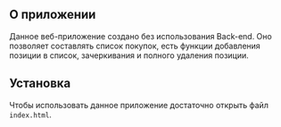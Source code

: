 ## О приложении

Данное веб-приложение создано без использования Back-end. Оно позволяет составлять список покупок, есть функции добавления позиции в список, зачеркивания и полного удаления позиции.

## Установка

Чтобы использовать данное приложение достаточно открыть файл `index.html`.